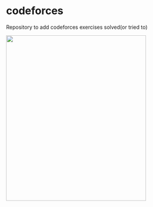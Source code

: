 # codeforces
 Repository to add codeforces exercises solved(or tried to)
 <p> <img src="https://giphy.com/gifs/14qgEfMsjXb2VO/html5" width="380" height="450" align="left"/></p> 
